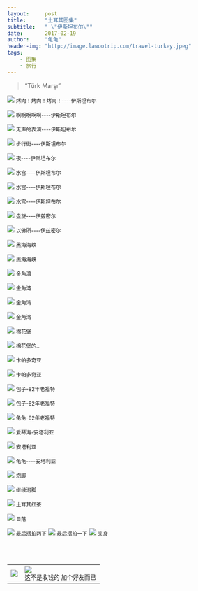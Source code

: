 ```yaml
---
layout:     post
title:      "土耳其图集"
subtitle:   " \"伊斯坦布尔\""
date:       2017-02-19
author:     "龟龟"
header-img: "http://image.lawootrip.com/travel-turkey.jpeg"
tags:
    - 图集
    - 旅行
---
```


> “Türk Marşı”

![][1]
 <small class="img-hint">烤肉！烤肉！烤肉！----伊斯坦布尔</small>

![][2]
<small class="img-hint">啊啊啊啊啊----伊斯坦布尔</small>

![][3]
<small class="img-hint">无声的表演----伊斯坦布尔</small>

![][4]
<small class="img-hint">步行街----伊斯坦布尔</small>

![][5]
<small class="img-hint">夜----伊斯坦布尔</small>

![][6]
<small class="img-hint">水宫----伊斯坦布尔</small>

![][7]
<small class="img-hint">水宫----伊斯坦布尔</small>

![][8]
<small class="img-hint">水宫----伊斯坦布尔</small>

![][9]
<small class="img-hint">盘旋----伊兹密尔</small>

![][10]
<small class="img-hint">以佛所----伊兹密尔</small>

![][11]
<small class="img-hint">黑海海峡</small>

![][12]
<small class="img-hint">黑海海峡</small>

![][13]
<small class="img-hint">金角湾</small>

![][14]
<small class="img-hint">金角湾</small>

![][15]
<small class="img-hint">金角湾</small>

![][16]
<small class="img-hint">金角湾</small>

![][17]
<small class="img-hint">棉花堡</small>

![][18]
<small class="img-hint">棉花堡的...</small>

![][19]
<small class="img-hint">卡帕多奇亚</small>

![][20]
<small class="img-hint">卡帕多奇亚</small>

![][21]
<small class="img-hint">包子-82年老福特</small>

![][22]
<small class="img-hint">包子-82年老福特</small>

![][23]
<small class="img-hint">龟龟-82年老福特</small>

![][24]
<small class="img-hint">爱琴海-安塔利亚</small>

![][25]
<small class="img-hint">安塔利亚</small>

![][26]
<small class="img-hint">龟龟----安塔利亚</small>

![][27]
<small class="img-hint">泡脚</small>

![][28]
<small class="img-hint">继续泡脚</small>

![][29]
<small class="img-hint">土耳其红茶</small>

![][30]
<small class="img-hint">日落</small>

![][31]
<small class="img-hint">最后摆拍两下</small>
![][32]
<small class="img-hint">最后摆拍一下</small>
![][33]
<small class="img-hint">变身</small>

  [1]: http://image.lawootrip.com/WechatIMG5.jpeg
  [2]: http://image.lawootrip.com/%E5%95%8A%E5%95%8A%E5%95%8A.JPG
  [3]: http://image.lawootrip.com/%E6%97%A0%E5%A3%B0.png
  [4]: http://image.lawootrip.com/%E4%BC%8A%E6%96%AF%E5%9D%A6%E5%B8%83%E5%B0%94%E6%AD%A5%E8%A1%8C%E8%A1%97.JPG
  [5]: http://image.lawootrip.com/%E4%BC%8A%E6%96%AF%E5%9D%A6%E5%B8%83%E5%B0%94%E5%A4%9C%E6%99%AF.JPG
  [6]: http://image.lawootrip.com/%E6%B0%B4%E5%AE%AB.JPG
  [7]: http://image.lawootrip.com/%E6%B0%B4%E5%AE%AB2.JPG
  [8]: http://image.lawootrip.com/%E6%B0%B4%E5%AE%AB3.JPG
  [9]: http://image.lawootrip.com/%E4%BC%8A%E5%85%B9%E5%AF%86%E5%B0%94.JPG
  [10]: http://image.lawootrip.com/%E4%BB%A5%E4%BD%9B%E6%89%80.JPG
  [11]: http://image.lawootrip.com/%E9%BB%91%E6%B5%B7%E6%B5%B7%E5%B3%A11.JPG
  [12]: http://image.lawootrip.com/%E9%BB%91%E6%B5%B7%E6%B5%B7%E5%B3%A12.JPG
  [13]: http://image.lawootrip.com/%E9%87%91%E8%A7%92%E6%B9%BE1.JPG
  [14]: http://image.lawootrip.com/%E9%87%91%E8%A7%92%E6%B9%BE2.JPG
  [15]: http://image.lawootrip.com/%E9%87%91%E8%A7%92%E6%B9%BE3.JPG
  [16]: http://image.lawootrip.com/%E9%87%91%E8%A7%92%E6%B9%BE4.JPG
  [17]: http://image.lawootrip.com/%E6%A3%89%E8%8A%B1%E5%A0%A11.JPG
  [18]: http://image.lawootrip.com/%E6%A3%89%E8%8A%B1%E5%A0%A1.JPG
  [19]: http://image.lawootrip.com/%E5%8D%A1%E5%B8%95%E5%A4%9A%E5%A5%87%E4%BA%9A.JPG
  [20]: http://image.lawootrip.com/%E5%8D%A1%E5%B8%95%E5%A4%9A%E5%A5%87%E4%BA%9A%E5%A5%A5%E7%89%B9%E6%9B%BC.JPG
  [21]: http://image.lawootrip.com/%E5%8C%85%E5%AD%90%E8%80%81%E7%A6%8F%E7%89%B9.JPG
  [22]: http://image.lawootrip.com/%E5%8C%85%E5%AD%90%E8%80%81%E7%A6%8F%E7%89%B92.JPG
  [23]: http://image.lawootrip.com/%E9%BE%9F%E9%BE%9F%E8%80%81%E7%A6%8F%E7%89%B9.JPG
  [24]: http://image.lawootrip.com/%E5%AE%89%E5%A1%94%E5%88%A9%E4%BA%9A1.JPG
  [25]: http://image.lawootrip.com/%E5%AE%89%E5%A1%94%E5%88%A9%E4%BA%9A2.JPG
  [26]: http://image.lawootrip.com/%E5%AE%89%E5%A1%94%E5%88%A9%E4%BA%9A3.JPG
  [27]: http://image.lawootrip.com/%E6%B3%A1%E8%84%9A1.JPG
  [28]: http://image.lawootrip.com/%E6%B3%A1%E8%84%9A2.JPG
  [29]: http://image.lawootrip.com/%E7%BA%A2%E8%8C%B6.JPG
  [30]: http://image.lawootrip.com/%E5%85%89%E8%8A%B1.JPG
  [31]: http://image.lawootrip.com/%E5%85%89%E6%9D%9F%E5%8C%85%E5%AD%90.JPG
  [32]: http://image.lawootrip.com/%E5%8C%85%E5%AD%90%E5%A2%99%E8%A7%92.JPG
  [33]: http://image.lawootrip.com/%E8%80%81%E5%A4%B4.JPG
  

<br /> 
<br />
<table>
<tr>
<td>
<img src="http://image.lawootrip.com/0%20%2837%29.gif"> </td>
<td>
<img src="http://image.lawootrip.com/1490924677.png"><div><small class="img-hint">这不是收钱的  加个好友而已</small></div></td>
</tr>
</table>